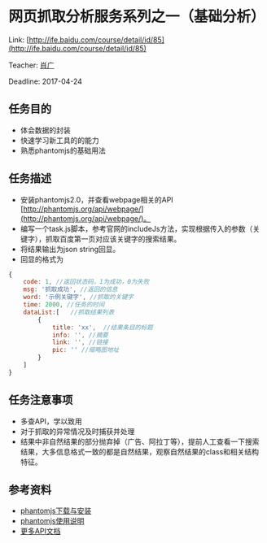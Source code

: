 # 网页抓取分析服务系列之一（基础分析）
Link: [http://ife.baidu.com/course/detail/id/85](http://ife.baidu.com/course/detail/id/85)

Teacher: [肖广](http://ife.baidu.com/mentor/detail/id/22)

Deadline: 2017-04-24

## 任务目的
* 体会数据的封装
* 快速学习新工具的的能力
* 熟悉phantomjs的基础用法

## 任务描述
* 安装phantomjs2.0，并查看webpage相关的API [http://phantomjs.org/api/webpage/](http://phantomjs.org/api/webpage/)。
* 编写一个task.js脚本，参考官网的includeJs方法，实现根据传入的参数（关键字），抓取百度第一页对应该关键字的搜索结果。
* 将结果输出为json string回显。
* 回显的格式为
```javascript
{
    code: 1, //返回状态码，1为成功，0为失败
    msg: '抓取成功', //返回的信息
    word: '示例关键字', //抓取的关键字
    time: 2000, //任务的时间
    dataList:[   //抓取结果列表
        {
            title: 'xx',  //结果条目的标题
            info: '', //摘要
            link: '', //链接
            pic: '' //缩略图地址
        }
    ]
}
```

## 任务注意事项
* 多查API，学以致用
* 对于抓取的异常情况及时捕获并处理
* 结果中非自然结果的部分抛弃掉（广告、阿拉丁等），提前人工查看一下搜索结果，大多信息格式一致的都是自然结果，观察自然结果的class和相关结构特征。

## 参考资料
* [phantomjs下载与安装](http://phantomjs.org/download.html)
* [phantomjs使用说明](http://phantomjs.org/quick-start.html)
* [更多API文档](http://phantomjs.org/api/webpage/)
